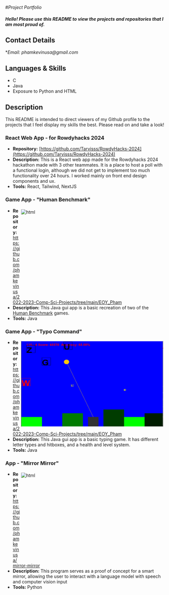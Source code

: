#_Project Portfolio_

#### _Hello! Please use this README to view the projects and repositories that I am most proud of._

## Contact Details

*_Email: phamkevinusa@gmail.com_

## Languages & Skills
* C
* Java
* Exposure to Python and HTML
  
## Description

This README is intended to direct viewers of my 
Github profile to the projects that I feel 
display my skills the best.  Please read on and 
take a look!

###  React Web App - for Rowdyhacks 2024
  <!--* **View Project:**  http://www.insertpage.com-->
  
  
  * **Repository:** [https://github.com/Tarvisss/RowdyHacks-2024](https://github.com/Tarvisss/RowdyHacks-2024)
  * **Description:**  This is a React web app made for the Rowdyhacks 2024 hackathon made with 3 other teammates. It is a place to host a poll with a functional login, although we did not get to implement too much functionality over 24 hours. I worked mainly on front end design components and ux.
  * **Tools:**  React, Tailwind, NextJS
    
###  Game App - "Human Benchmark"
  <!--* **View Project:**  http://www.insertpage.com-->
  
<img align="right" height="270" width="450px" src="https://github.com/phamkevinusa/Comp-Sci-Projects/blob/7e44bd8a16481d65eb79dd8d05e328ef47484a26/HumanBenchmark/Human%20Benchmark%20main%20screen.png" alt="html" style="vertical-align:top; margin:4px">  
  
  * **Repository:**  https://github.com/phamkevinusa/2022-2023-Comp-Sci-Projects/tree/main/EOY_Pham
  * **Description:**  This Java gui app is a basic recreation of two of the [Human Benchmark](https://humanbenchmark.com/) games.
  * **Tools:**  Java

###  Game App - "Typo Command"
  <!--* **View Project:**  http://www.insertpage.com-->
  
<img align="right" height="270" width="450px" src="https://github.com/phamkevinusa/2022-2023-Comp-Sci-Projects/blob/main/TypoCommand/Screenshot%202023-08-18%20131044.png" alt="html" style="vertical-align:top; margin:4px">  
  
  * **Repository:**  https://github.com/phamkevinusa/2022-2023-Comp-Sci-Projects/tree/main/EOY_Pham
  * **Description:**  This Java gui app is a basic typing game. It has different letter types and hitboxes, and a health and level system.
  * **Tools:**  Java

###  App - "Mirror Mirror"
  <!--* **View Project:**  http://www.insertpage.com-->
  
<img align="right" height="270" width="450px" src="https://github.com/phamkevinusa/Comp-Sci-Projects/blob/3c8868f236cbf636bf3bad5570eddda388b57519/Mirror-Mirror/Screenshot%202023-12-30%20153331.png" alt="html" style="vertical-align:top; margin:4px">  
  
  * **Repository:**  https://github.com/phamkevinusa/mirror-mirror
  * **Description:**  This program serves as a proof of concept for a smart mirror, allowing the user to interact with a language model with speech and computer vision input
  * **Tools:**  Python

    
